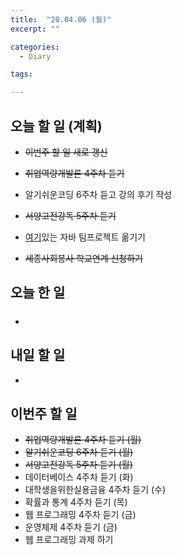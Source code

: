 ```yaml
---
title:  "20.04.06 (월)"
excerpt: ""

categories:
  - Diary

tags:

---
```


## 오늘 할 일 (계획)

- ~~이번주 할 일 새로 갱신~~
- ~~취업역량개발론 4주차 듣기~~

- 알기쉬운코딩 6주차 듣고 강의 후기 작성

- ~~서양고전강독 5주차 듣기~~

- [여기](https://nam-ki-bok.github.io/KibokWebPortfolio/)있는 자바 팀프로젝트 옮기기

- ~~세종사회봉사 학교연계 신청하기~~



## 오늘 한 일

- ##### 

  
  


## 내일 할 일

- 

  



## 이번주 할 일

- ~~취업역량개발론 4주차 듣기 (월)~~
- ~~알기쉬운코딩 6주차 듣기 (월)~~
- ~~서양고전강독 5주차 듣기 (월)~~
- 데이터베이스 4주차 듣기 (화)
- 대학생을위한실용금융 4주차 듣기 (수)
- 확률과 통계 4주차 듣기 (목)
- 웹 프로그래밍 4주차 듣기 (금)
- 운영체제 4주차 듣기 (금)
- 웹 프로그래밍 과제 하기